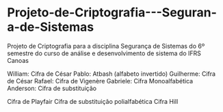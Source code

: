 # Projeto-de-Criptografia---Seguran-a-de-Sistemas
Projeto de Criptografia para a disciplina Segurança de Sistemas do 6º semestre do curso de análise e desenvolvimento de sistema do IFRS Canoas


William: Cifra de César
Pablo: Atbash (alfabeto invertido)
Guilherme: Cifra de César
Rafael: Cifra de Vigenère
Gabriele: Cifra Monoalfabética
Anderson: Cifra de substituição


Cifra de Playfair
Cifra de substituição polialfabética
Cifra Hill
